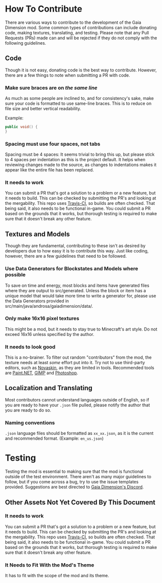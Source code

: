 # How To Contribute
There are various ways to contribute to the development of the Gaia Dimension mod. Some common types of contributions can include donating code, making textures, translating, and testing. Please note that any Pull Requests (PRs) made can and will be rejected if they do not comply with the following guidelines.

## Code
Though it is not easy, donating code is the best way to contribute. However, there are a few things to note when submitting a PR with code.

### Make sure braces are on *the same line*
As much as some people are inclined to, and for consistency's sake, make sure your code is formatted to use same-line braces. This is to reduce on file size and better vertical readability.

Example:
```java
public void() {
}
```

### Spacing must use four spaces, not tabs
Spacing must be 4 spaces: It seems trivial to bring this up, but please stick to 4 spaces per indentation as this is the project default. It helps when reviewing changes made to the source, as changes to indentations makes it appear like the entire file has been replaced.

### It needs to work
You can submit a PR that's got a solution to a problem or a new feature, but it needs to build. This can be checked by submitting the PR's and looking at the mergability. This repo uses [Travis-CI](https://travis-ci.org/), so builds are often checked.
That being said, it also needs to be functional in-game. You could submit a PR based on the grounds that it works, but thorough testing is required to make sure that it doesn't break any other feature.

## Textures and Models
Though they are fundamental, contributing to these isn't as desired by developers due to how easy it is to contribute this way. Just like coding, however, there are a few guidelines that need to be followed.

### Use Data Generators for Blockstates and Models where possible
To save on time and energy, most blocks and items have generated files where they are output to src/generated. Unless the block or item has a unique model that would take more time to write a generator for, please use the Data Generators provided in src/main/java/androsa/gaiadimension/data/.

### Only make 16x16 pixel textures
This might be a mod, but it needs to stay true to Minecraft's art style. Do not exceed 16x16 unless specified by the author.


### It needs to look good
This is a no-brainer. To filter out random "contributors" from the mod, the texture needs at least *some* effort put into it. Try not to use third-party editors, such as [Novaskin](https://novaskin.me/), as they are limited in tools. Recommended tools are [Paint.NET](https://www.getpaint.net/), [GIMP](https://www.gimp.org/) and [Photoshop](https://photoshop.com/).

## Localization and Translating
Most contributors cannot understand languages outside of English, so if you are ready to have your `.json` file pulled, please notify the author that you are ready to do so.

### Naming conventions
`.json` language files should be formatted as `xx_xx.json`, as it is the current and recommended format. (Example: `en_us.json`)

# Testing
Testing the mod is essential to making sure that the mod is functional outside of the test environment. There aren't as many major guidelines to follow, but if you come across a bug, try to use the issue templates provided. Suggestions are best directed to [Gaia Dimension's Discord](https://discord.gg/g7BBHB6).

## Other Assets Not Yet Covered By This Document

### It needs to work
You can submit a PR that's got a solution to a problem or a new feature, but it needs to build. This can be checked by submitting the PR's and looking at the mergability. This repo uses [Travis-CI](https://travis-ci.org/), so builds are often checked.
That being said, it also needs to be functional in-game. You could submit a PR based on the grounds that it works, but thorough testing is required to make sure that it doesn't break any other feature.

### It Needs to Fit With the Mod's Theme

It has to fit with the scope of the mod and its theme.
